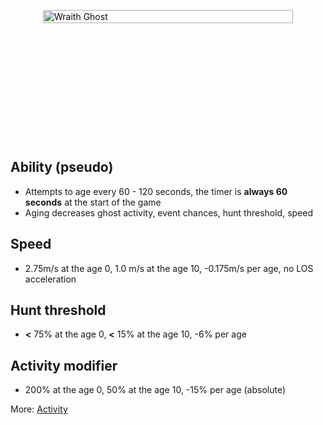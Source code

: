 <div class="wraith-container">
  <img src="/images/Thaye_Discovered.webp" alt="Wraith Ghost" class="wraith-image" />
</div>

<style>
.wraith-container {
  display: flex;
  justify-content: center;
  align-items: center;
  min-height: 400px;
  position: relative;
  overflow: hidden;
}

.wraith-container::before {
  content: '';
  position: absolute;
  top: 0;
  left: 0;
  right: 0;
  bottom: 0;
  background: radial-gradient(circle at center, rgba(0,0,0,0) 30%, var(--vp-c-bg) 100%);
  pointer-events: none;
  z-index: 2;
}

.wraith-image {
  max-width: 400px;
  width: 100%;
  height: auto;
  filter: brightness(0.9) contrast(1.1);
  transition: all 0.3s ease;
}

.wraith-image:hover {
  filter: brightness(1) contrast(1.2);
  transform: scale(1.02);
}
</style>

## Ability (pseudo)
- Attempts to age every 60 - 120 seconds, the timer is **always 60 seconds** at the start of the game
- Aging decreases ghost activity, event chances, hunt threshold, speed

## Speed
- 2.75m/s at the age 0, 1.0 m/s at the age 10, -0.175m/s per age, no LOS acceleration

## Hunt threshold
- **<** 75% at the age 0, **<** 15% at the age 10, -6% per age

## Activity modifier
- 200% at the age 0, 50% at the age 10, -15% per age (absolute)


More: [Activity](/mechanics/Activity.md)